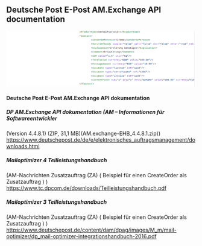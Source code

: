 ## Deutsche Post E-Post AM.Exchange API documentation

![Editor Screen](https://raw.githubusercontent.com/maranemil/deutschepost_amexchange/master/AM.exchange-Entwicklerhandbuch.png)

#### Deutsche Post E-Post AM.Exchange API dokumentation

##### DP AM.Exchange API dokumentation (AM – Informationen für Softwareentwickler
 (Version 4.4.8.1) (ZIP, 31,1 MB)(AM.exchange-EHB_4.4.8.1.zip))
https://www.deutschepost.de/de/e/elektronisches_auftragsmanagement/downloads.html

##### Mailoptimizer 4 Teilleistungshandbuch
(AM-Nachrichten Zusatzauftrag (ZA)  ( Beispiel für einen CreateOrder als Zusatzauftrag ) )
https://www.tc.dpcom.de/downloads/Teilleistungshandbuch.pdf

##### Mailoptimizer 3 Teilleistungshandbuch
(AM-Nachrichten Zusatzauftrag (ZA)  ( Beispiel für einen CreateOrder als Zusatzauftrag ) )
https://www.deutschepost.de/content/dam/dpag/images/M_m/mail-optimizer/dp_mail-optimizer-integrationshandbuch-2016.pdf

